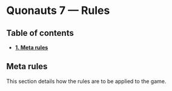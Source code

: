 # Quonauts 7 — Rules

## Table of contents

* [**1. Meta rules**](#meta-rules)

## <a name='meta-rules'/> Meta rules

This section details how the rules are to be applied to the game.

